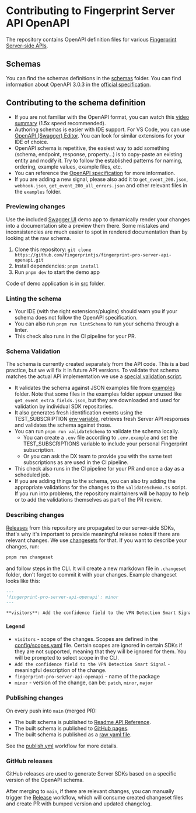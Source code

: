 # Contributing to Fingerprint Server API OpenAPI

The repository contains OpenAPI definition files for various [Fingerprint Server-side APIs](https://dev.fingerprint.com/reference).

## Schemas

You can find the schemas definitions in the [schemas](/schemas) folder. You can find information about OpenAPI 3.0.3 in the [official specification](https://spec.openapis.org/oas/v3.0.3).

## Contributing to the schema definition

- If you are not familiar with the OpenAPI format, you can watch this [video summary](https://www.youtube.com/watch?v=pRS9LRBgjYg) (1.5x speed recommended).
- Authoring schemas is easier with IDE support. For VS Code, you can use [OpenAPI (Swagger) Editor](https://marketplace.visualstudio.com/items?itemName=42Crunch.vscode-openapi). You can look for similar extensions for your IDE of choice.
- OpenAPI schema is repetitive, the easiest way to add something (schema, endpoint, response, property...) is to copy-paste an existing entity and modify it. Try to follow the established patterns for naming, ordering, example values, example files, etc.
- You can reference the [OpenAPI specification](https://spec.openapis.org/oas/v3.0.3) for more information.
- If you are adding a new signal, please also add it to `get_event_200.json`, `webhook.json`, `get_event_200_all_errors.json` and other relevant files in the `examples` folder.

### Previewing changes

Use the included [Swagger UI](https://github.com/swagger-api/swagger-ui) demo app to dynamically render your changes into a documentation site a preview them there. Some mistakes and inconsistencies are much easier to spot in rendered documentation than by looking at the raw schema.

1. Clone this repository: `git clone https://github.com/fingerprintjs/fingerprint-pro-server-api-openapi.git`
2. Install dependencies: `pnpm install`
3. Run `pnpm dev` to start the demo app

Code of demo application is in [src](src) folder.

### Linting the schema

- Your IDE (with the right extensions/plugins) should warn you if your schema does not follow the OpenAPI specification.
- You can also run `pnpm run lintSchema` to run your schema through a linter.
- This check also runs in the CI pipeline for your PR.

### Schema Validation

The schema is currently created separately from the API code. This is a bad practice, but we will fix it in future API versions.
To validate that schema matches the actual API implementation we use a [special validation script](/bin/validateSchema.ts).

- It validates the schema against JSON examples file from [examples](/schemas/paths/examples) folder. Note that some files in the examples folder appear unused like `get_event_extra_fields.json`, but they are downloaded and used for validation by individual SDK repositories.
- It also generates fresh identification events using the TEST_SUBSCRIPTION [env variable](./.env.example), retrieves fresh Server API responses and validates the schema against those.
- You can run `pnpm run validateSchema` to validate the schema locally.
  - You can create a `.env` file according to `.env.example` and set the TEST_SUBSCRIPTIONS variable to include your personal Fingerprint subscription.
  - Or you can ask the DX team to provide you with the same test subscriptions as are used in the CI pipeline.
- This check also runs in the CI pipeline for your PR and once a day as a scheduled job.
- If you are adding things to the schema, you can also try adding the appropriate validations for the changes to the `validateSchema.ts` script. If you run into problems, the repository maintainers will be happy to help or to add the validations themselves as part of the PR review.

### Describing changes
[Releases](https://github.com/fingerprintjs/fingerprint-pro-server-api-openapi/releases) from this repository are propagated to our server-side SDKs, that's why it's important to provide meaningful release notes if there are relevant changes.
We use [changesets](https://github.com/changesets/changesets) for that. If you want to describe your changes, run:
```sh
pnpm run changeset
``` 
and follow steps in the CLI. It will create a new markdown file in `.changeset` folder, don't forget to commit it with your changes.
Example changeset looks like this:
```markdown
---
'fingerprint-pro-server-api-openapi': minor
---

**visitors**: Add the confidence field to the VPN Detection Smart Signal
```

#### Legend
- `visitors` - scope of the changes. Scopes are defined in the [config/scopes.yaml](config/scopes.yaml) file. Certain scopes are ignored in certain SDKs if they are not supported, meaning that they will be ignored for them. You will be prompted to select scope in the CLI.
- `Add the confidence field to the VPN Detection Smart Signal` - meaningful description of the change.
- `fingerprint-pro-server-api-openapi` - name of the package
- `minor` - version of the change, can be: `patch`, `minor`, `major`

### Publishing changes

On every push into `main` (merged PR):  
- The built schema is published to [Readme API Reference](https://dev.fingerprint.com/reference).
- The built schema is published to [GitHub pages](https://fingerprintjs.github.io/fingerprint-pro-server-api-openapi/).
- The built schema is published as a [raw yaml file](https://fingerprintjs.github.io/fingerprint-pro-server-api-openapi/schemas/fingerprint-server-api.yaml).

See the [publish.yml](.github/workflows/publish.yml) workflow for more details.

### GitHub releases

GitHub releases are used to generate Server SDKs based on a specific version of the OpenAPI schema.

After merging to `main`, if there are relevant changes, you can manually trigger the [Release](https://github.com/fingerprintjs/fingerprint-pro-server-api-openapi/actions/workflows/release.yml) workflow, which will consume created changeset files and create PR with bumped version and updated changelog.
